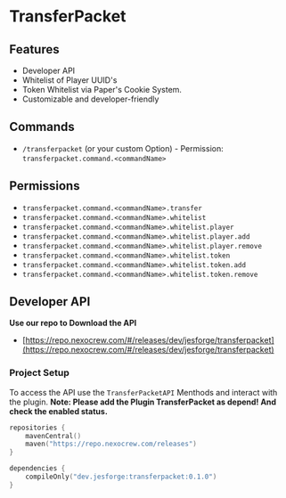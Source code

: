 # TransferPacket

## Features
- Developer API
- Whitelist of Player UUID's
- Token Whitelist via Paper's Cookie System.
- Customizable and developer-friendly

## Commands
- `/transferpacket` (or your custom Option) - Permission: `transferpacket.command.<commandName>`

## Permissions
- `transferpacket.command.<commandName>.transfer`
- `transferpacket.command.<commandName>.whitelist`
- `transferpacket.command.<commandName>.whitelist.player`
- `transferpacket.command.<commandName>.whitelist.player.add`
- `transferpacket.command.<commandName>.whitelist.player.remove`
- `transferpacket.command.<commandName>.whitelist.token`
- `transferpacket.command.<commandName>.whitelist.token.add`
- `transferpacket.command.<commandName>.whitelist.token.remove`

## Developer API

**Use our repo to Download the API**
- [https://repo.nexocrew.com/#/releases/dev/jesforge/transferpacket](https://repo.nexocrew.com/#/releases/dev/jesforge/transferpacket)

### Project Setup

To access the API use the `TransferPacketAPI` Menthods and interact with the plugin.
__Note: Please add the Plugin TransferPacket as depend! And check the enabled status.__

```kts
repositories {
    mavenCentral()
    maven("https://repo.nexocrew.com/releases")
}

dependencies {
    compileOnly("dev.jesforge:transferpacket:0.1.0")
}

```
